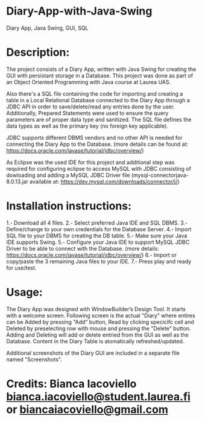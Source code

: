 # Diary-App-with-Java-Swing
Diary App, Java Swing, GUI, SQL

# Description: 

The project consists of a Diary App, written with Java Swing for creating the GUI with persistant storage in a Database. This project was done as part of an Object Oriented Programming with Java course at Laurea UAS.

Also there's a SQL file containing the code for importing and creating a table in a Local Relational Database connected to the Diary App through a JDBC API in order to save/delete/read any entries done by the user. Additionally, Prepared Statements were used to ensure the query parameters are of proper data type and sanitized. The SQL file defines the data types as well as the primary key (no foreign key applicable).

JDBC supports different DBMS vendors and no other API is needed for connecting the Diary App to the Database. (more details can be found at:  https://docs.oracle.com/javase/tutorial/jdbc/overview/)

As Eclipse was the used IDE for this project and additional step was required for configuring eclipse to access MySQL with JDBC consisting of dowloading and adding a MySQL JDBC Driver file (mysql-connectorjava-8.0.13.jar available at: https://dev.mysql.com/downloads/connector/j/)

# Installation instructions: 

1.- Download all 4 files.
2.- Select preferred Java IDE and SQL DBMS.
3.- Define/change to your own credentials for the Database Server.
4.- Import SQL file to your DBMS for creating the DB table.
5.- Make sure your Java IDE supports Swing.
5.- Configure your Java IDE to support MySQL JDBC Driver to be able to connect with the Database. (more details: https://docs.oracle.com/javase/tutorial/jdbc/overview/)
6.- Import or copy/paste the 3 remaining Java files to your IDE.
7.- Press play and ready for use/test.

# Usage: 

The Diary App was designed with WindowBuilder’s Design Tool. It starts with a welcome screen. Following screen is the actual "Diary" where entires can be Added by pressing "Add" button, Read by clicking specicifc cell and Deleted by preselecting row with mouse and pressing the "Delete" button. Adding and Deleting will add or delete entried from the GUI as well as the Database. Content in the Diary Table is atomatically refreshed/updated.

Additional screenshots of the Diary GUI are included in a separate file named "Screenshots".

# Credits: Bianca Iacoviello bianca.iacoviello@student.laurea.fi or biancaiacoviello@gmail.com
